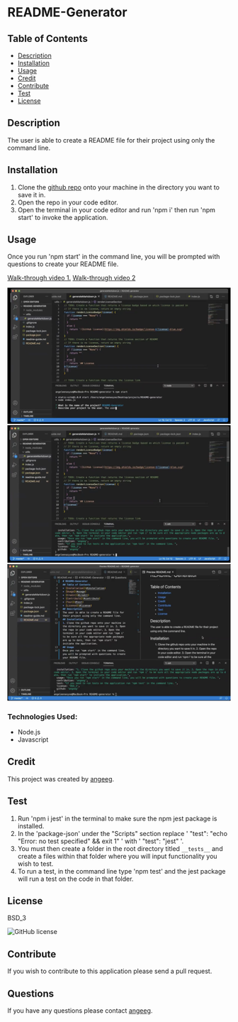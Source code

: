 # README-Generator
## Table of Contents
* [Description](#description)
* [Installation](#installation)
* [Usage](#usage)
* [Credit](#credit)
* [Contribute](#contribute)
* [Test](#test)
* [License](#license)
## Description 
The user is able to create a README file for their project using only the command line. 
## Installation 
1. Clone the <a href="https://github.com/angeeg/readme-generator.git">github repo</a> onto your machine in the directory you want to save it in. 
2. Open the repo in your code editor. 
3. Open the terminal in your code editor and run 'npm i' then run 'npm start' to invoke the application.
## Usage 
Once you run 'npm start' in the command line, you will be prompted with questions to create your README file. 

[Walk-through video 1.](https://drive.google.com/file/d/13-BrYNio6B6UVHdaRzm-9FXNhZ-otjB2/view)
[Walk-through video 2](https://drive.google.com/file/d/1tD_5ciR9NpUYWehrD53wZYiFwQeevxGt/view)

<img src="generatorstarted.png"/>
<img src="generatorcomplete.png"/>
<img src="generatorend.png"/>


### Technologies Used:
* Node.js 
* Javascript

## Credit
This project was created by <a href="https://github.com/angeeg">angeeg</a>.
## Test 
1. Run 'npm i jest' in the terminal to make sure the npm jest package is installed. 
2. In the 'package-json' under the "Scripts" section replace ' "test": "echo \"Error: no test specified\" && exit 1" ' with ' "test": "jest" '.
3. You must then create a folder in the root directory titled `__tests__` and create a files within that folder where you will input functionality you wish to test. 
4. To run a test, in the command line type 'npm test' and the jest package will run a test on the code in that folder. 

## License 
BSD_3

![GitHub license](https://img.shields.io/badge/license-BSD_3-blue.svg)
## Contribute 
If you wish to contribute to this application please send a pull request. 
## Questions
If you have any questions please contact <a href="https://github.com/angeeg">angeeg</a>.
